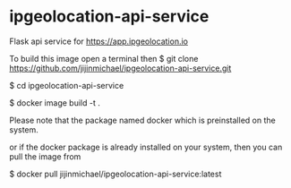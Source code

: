 # ipgeolocation-api-service
Flask api service for https://app.ipgeolocation.io

To build this image open a terminal then 
$ git clone https://github.com/jijinmichael/ipgeolocation-api-service.git

$ cd ipgeolocation-api-service

$ docker image build -t <imagename> .

Please note that the package named docker which is preinstalled on the system.

or if the docker package is already installed on your system, then you can pull the image from 

$ docker pull jijinmichael/ipgeolocation-api-service:latest
